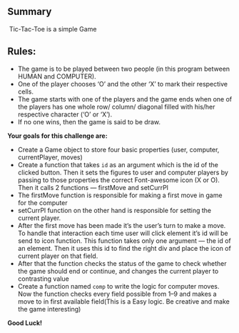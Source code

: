 ## Summary
​
Tic-Tac-Toe is a simple Game

## Rules:

* The game is to be played between two people (in this program between HUMAN and COMPUTER).
* One of the player chooses ‘O’ and the other ‘X’ to mark their respective cells. 
* The game starts with one of the players and the game ends when one of the players has one whole row/ column/ diagonal filled with his/her respective character (‘O’ or ‘X’). 
* If no one wins, then the game is said to be draw.
​

**Your goals for this challenge are:**
​
- Create a Game object to store four basic properties (user, computer, currentPlayer, moves)
- Create a function that takes `id` as an argument which is the id of the clicked button. Then it sets the figures to user and computer players by passing to those properties the correct Font-awesome icon (X or O). Then it calls 2 functions — firstMove and setCurrPl
- The firstMove function is responsible for making a first move in game for the computer
- setCurrPl function on the other hand is responsible for setting the current player.
- After the first move has been made it’s the user’s turn to make a move. To handle that interaction each time user will click element it’s id will be send to icon function. This function takes only one argument — the id of an element. Then it uses this id to find the right div and place the icon of current player on that field.
- After that the function checks the status of the game to check whether the game should end or continue, and changes the current player to contrasting value
- Create a function named `comp` to write the logic for computer moves. Now the function checks every field possible from 1–9 and makes a move to in first available field(This is a Easy logic. Be creative and make the game interesting)


**Good Luck!**



